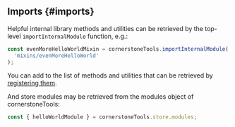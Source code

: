 ## Imports {#imports}

Helpful internal library methods and utilities can be retrieved by the top-level `importInternalModule` function, e.g.:

```js
const evenMoreHelloWorldMixin = cornerstoneTools.importInternalModule(
  'mixins/evenMoreHelloWorld'
);
```

You can add to the list of methods and utilities that can be retrieved by [registering them](#registration).

And store modules may be retrieved from the modules object of cornerstoneTools:

```js
const { helloWorldModule } = cornerstoneTools.store.modules;
```
